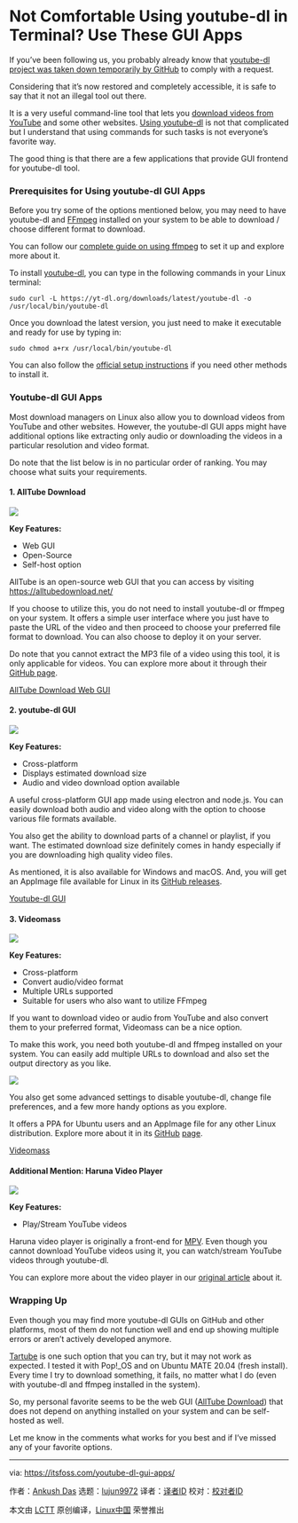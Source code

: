 [#]: collector: (lujun9972)
[#]: translator: ( )
[#]: reviewer: ( )
[#]: publisher: ( )
[#]: url: ( )
[#]: subject: (Not Comfortable Using youtube-dl in Terminal? Use These GUI Apps)
[#]: via: (https://itsfoss.com/youtube-dl-gui-apps/)
[#]: author: (Ankush Das https://itsfoss.com/author/ankush/)

Not Comfortable Using youtube-dl in Terminal? Use These GUI Apps
======

If you’ve been following us, you probably already know that [youtube-dl project was taken down temporarily by GitHub][1] to comply with a request.

Considering that it’s now restored and completely accessible, it is safe to say that it not an illegal tool out there.

It is a very useful command-line tool that lets you [download videos from YouTube][2] and some other websites. [Using youtube-dl][3] is not that complicated but I understand that using commands for such tasks is not everyone’s favorite way.

The good thing is that there are a few applications that provide GUI frontend for youtube-dl tool.

### Prerequisites for Using youtube-dl GUI Apps

Before you try some of the options mentioned below, you may need to have youtube-dl and [FFmpeg][4] installed on your system to be able to download / choose different format to download.

You can follow our [complete guide on using ffmpeg][5] to set it up and explore more about it.

To install [youtube-dl][6], you can type in the following commands in your Linux terminal:

```
sudo curl -L https://yt-dl.org/downloads/latest/youtube-dl -o /usr/local/bin/youtube-dl
```

Once you download the latest version, you just need to make it executable and ready for use by typing in:

```
sudo chmod a+rx /usr/local/bin/youtube-dl
```

You can also follow the [official setup instructions][7] if you need other methods to install it.

### Youtube-dl GUI Apps

Most download managers on Linux also allow you to download videos from YouTube and other websites. However, the youtube-dl GUI apps might have additional options like extracting only audio or downloading the videos in a particular resolution and video format.

Do note that the list below is in no particular order of ranking. You may choose what suits your requirements.

#### 1\. AllTube Download

![][8]

**Key Features:**

  * Web GUI
  * Open-Source
  * Self-host option



AllTube is an open-source web GUI that you can access by visiting <https://alltubedownload.net/>

If you choose to utilize this, you do not need to install youtube-dl or ffmpeg on your system. It offers a simple user interface where you just have to paste the URL of the video and then proceed to choose your preferred file format to download. You can also choose to deploy it on your server.

Do note that you cannot extract the MP3 file of a video using this tool, it is only applicable for videos. You can explore more about it through their [GitHub page][9].

[AllTube Download Web GUI][10]

#### 2\. youtube-dl GUI

![][11]

**Key Features:**

  * Cross-platform
  * Displays estimated download size
  * Audio and video download option available



A useful cross-platform GUI app made using electron and node.js. You can easily download both audio and video along with the option to choose various file formats available.

You also get the ability to download parts of a channel or playlist, if you want. The estimated download size definitely comes in handy especially if you are downloading high quality video files.

As mentioned, it is also available for Windows and macOS. And, you will get an AppImage file available for Linux in its [GitHub releases][12].

[Youtube-dl GUI][13]

#### 3\. Videomass

![][14]

**Key Features:**

  * Cross-platform
  * Convert audio/video format
  * Multiple URLs supported
  * Suitable for users who also want to utilize FFmpeg



If you want to download video or audio from YouTube and also convert them to your preferred format, Videomass can be a nice option.

To make this work, you need both youtube-dl and ffmpeg installed on your system. You can easily add multiple URLs to download and also set the output directory as you like.

![][15]

You also get some advanced settings to disable youtube-dl, change file preferences, and a few more handy options as you explore.

It offers a PPA for Ubuntu users and an AppImage file for any other Linux distribution. Explore more about it in its [GitHu][16][b][16] [page][16].

[Videomass][17]

#### Additional Mention: Haruna Video Player

![][18]

**Key Features:**

  * Play/Stream YouTube videos



Haruna video player is originally a front-end for [MPV][19]. Even though you cannot download YouTube videos using it, you can watch/stream YouTube videos through youtube-dl.

You can explore more about the video player in our [original article][20] about it.

### Wrapping Up

Even though you may find more youtube-dl GUIs on GitHub and other platforms, most of them do not function well and end up showing multiple errors or aren’t actively developed anymore.

[Tartube][21] is one such option that you can try, but it may not work as expected. I tested it with Pop!_OS and on Ubuntu MATE 20.04 (fresh install). Every time I try to download something, it fails, no matter what I do (even with youtube-dl and ffmpeg installed in the system).

So, my personal favorite seems to be the web GUI ([AllTube Download][9]) that does not depend on anything installed on your system and can be self-hosted as well.

Let me know in the comments what works for you best and if I’ve missed any of your favorite options.

--------------------------------------------------------------------------------

via: https://itsfoss.com/youtube-dl-gui-apps/

作者：[Ankush Das][a]
选题：[lujun9972][b]
译者：[译者ID](https://github.com/译者ID)
校对：[校对者ID](https://github.com/校对者ID)

本文由 [LCTT](https://github.com/LCTT/TranslateProject) 原创编译，[Linux中国](https://linux.cn/) 荣誉推出

[a]: https://itsfoss.com/author/ankush/
[b]: https://github.com/lujun9972
[1]: https://itsfoss.com/youtube-dl-github-takedown/
[2]: https://itsfoss.com/download-youtube-videos-ubuntu/
[3]: https://itsfoss.com/download-youtube-linux/
[4]: https://ffmpeg.org/
[5]: https://itsfoss.com/ffmpeg/#install
[6]: https://youtube-dl.org/
[7]: https://ytdl-org.github.io/youtube-dl/download.html
[8]: https://i1.wp.com/itsfoss.com/wp-content/uploads/2021/02/alltube-download.jpg?resize=772%2C593&ssl=1
[9]: https://github.com/Rudloff/alltube
[10]: https://alltubedownload.net/
[11]: https://i2.wp.com/itsfoss.com/wp-content/uploads/2021/02/youtube-dl-gui.jpg?resize=800%2C548&ssl=1
[12]: https://github.com/jely2002/youtube-dl-gui/releases/tag/v1.8.7
[13]: https://github.com/jely2002/youtube-dl-gui
[14]: https://i1.wp.com/itsfoss.com/wp-content/uploads/2021/02/videomass.jpg?resize=800%2C537&ssl=1
[15]: https://i0.wp.com/itsfoss.com/wp-content/uploads/2021/02/videomass-1.jpg?resize=800%2C542&ssl=1
[16]: https://github.com/jeanslack/Videomass
[17]: https://jeanslack.github.io/Videomass/
[18]: https://i1.wp.com/itsfoss.com/wp-content/uploads/2021/01/haruna-video-player-dark.jpg?resize=800%2C512&ssl=1
[19]: https://mpv.io/
[20]: https://itsfoss.com/haruna-video-player/
[21]: https://github.com/axcore/tartube
